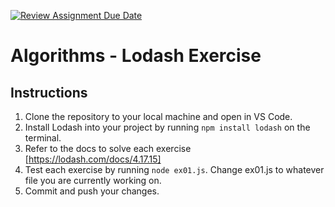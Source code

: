 [![Review Assignment Due Date](https://classroom.github.com/assets/deadline-readme-button-22041afd0340ce965d47ae6ef1cefeee28c7c493a6346c4f15d667ab976d596c.svg)](https://classroom.github.com/a/pJP87oIO)
# Algorithms - Lodash Exercise

## Instructions

1. Clone the repository to your local machine and open in VS Code.
2. Install Lodash into your project by running `npm install lodash` on the terminal.
3. Refer to the docs to solve each exercise [https://lodash.com/docs/4.17.15]
4. Test each exercise by running `node ex01.js`. Change ex01.js to whatever file you are currently working on.
5. Commit and push your changes.
